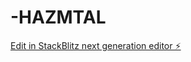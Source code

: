 # -HAZMTAL

[Edit in StackBlitz next generation editor ⚡️](https://stackblitz.com/~/github.com/Muhammedokbi/-HAZMTAL)